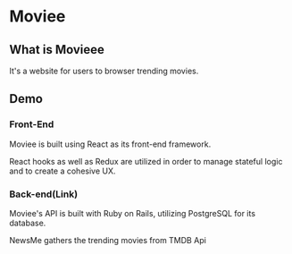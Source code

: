 # Moviee

## What is Movieee

It's a website for users to browser trending movies.

## Demo

### Front-End

Moviee is built using React as its front-end framework.

React hooks as well as Redux are utilized in order to manage stateful logic and to create a cohesive UX.

### Back-end(Link)

Moviee's API is built with Ruby on Rails, utilizing PostgreSQL for its database.

NewsMe gathers the trending movies from TMDB Api
